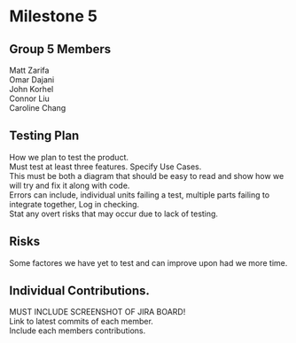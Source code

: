 # Milestone 5

## Group 5 Members
Matt Zarifa <br>
Omar Dajani <br>
John Korhel <br>
Connor Liu <br>
Caroline Chang <br>

## Testing Plan
How we plan to test the product.<br>
Must test at least three features. Specify Use Cases.<br>
This must be both a diagram that should be easy to read and show how we will try and fix it along with code.<br>
Errors can include, individual units failing a test, multiple parts failing to integrate together, Log in checking.<br>
Stat any overt risks that may occur due to lack of testing. <br>

## Risks
Some factores we have yet to test and can improve upon had we more time.<br>

## Individual Contributions.
MUST INCLUDE SCREENSHOT OF JIRA BOARD!<br>
Link to latest commits of each member.<br>
Include each members contributions.<br>
